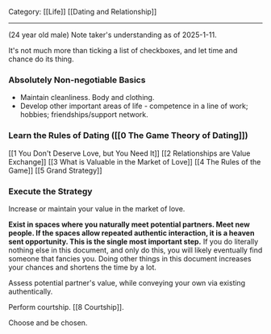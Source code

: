 Category: [[Life]] [[Dating and Relationship]]
___
(24 year old male) Note taker's understanding as of 2025-1-11. 

It's not much more than ticking a list of checkboxes, and let time and chance do its thing. 
### Absolutely Non-negotiable Basics
- Maintain cleanliness. Body and clothing.
- Develop other important areas of life - competence in a line of work; hobbies; friendships/support network. 

### Learn the Rules of Dating ([[0 The Game Theory of Dating]])
[[1 You Don't Deserve Love, but You Need It]]
[[2 Relationships are Value Exchange]]
[[3 What is Valuable in the Market of Love]]
[[4 The Rules of the Game]]
[[5 Grand Strategy]]
### Execute the Strategy
Increase or maintain your value in the market of love. 

**Exist in spaces where you naturally meet potential partners. Meet new people. If the spaces allow repeated authentic interaction, it is a heaven sent opportunity. This is the single most important step.** If you do literally nothing else in this document, and only do this, you will likely eventually find someone that fancies you. Doing other things in this document increases your chances and shortens the time by a lot. 

Assess potential partner's value, while conveying your own via existing authentically. 

Perform courtship. [[8 Courtship]].

Choose and be chosen. 






